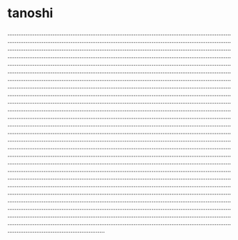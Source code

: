# tanoshi

..............................................................................................................................................................................................................................................................................................................................................................................................................................................................................................................................................................................................................................................................................................................................................................................................................................................................................................................................................................................................................................................................................................................................................................................................................................................................................................................................................................................................................................................................................................................................................................................................................................................................................................................................................................................................................................................................................................................................................................................................................................................................................................................................................................................................................................................................................................................................................................................................................................................................................................................................................................................................................................................................................................................................................................................................................................................................................................................................................................................................................................................................................................................................................................................................................................................................................................................................................................................................................